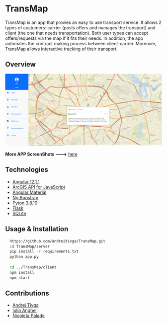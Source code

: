 # TransMap

TransMap is an app that provies an easy to use transport service. It allows 2 types of custumers: carrier (posts offers and manages the transport) and client (the one that needs transportation). Both user types can accept offers/requests via the map if it fits their needs. In addition, the app automates the contract making process between client-carrier. Moreover, TransMap allows interactive tracking of their transport.


## Overview 

![](app_overview/carrierHome.PNG)


**More APP ScreenShots --->** [here](https://github.com/andreitivga/TransMap/tree/master/app_overview)



## Technologies
- [Angular 12.1.1](https://angular.io/)
- [ArcGIS API for JavaScript](https://developers.arcgis.com/javascript/latest/api-reference/)
- [Angular Material](https://material.angular.io/)
- [Ng Boostrap](https://ng-bootstrap.github.io/#/home)
- [Pyton 3.8.10](https://www.python.org/downloads/release/python-3810/)
- [Flask](https://flask.palletsprojects.com/en/2.0.x/)
- [SQLite](https://www.sqlite.org/index.html)



## Usage & Installation

```bash
  https://github.com/andreitivga/TransMap.git
  cd TransMap/server
  pip install -r requirements.txt
  python app.py
  
  cd ../TransMap/client
  npm install
  npm start
```

## Contributions
- [Andrei Tivga](https://github.com/andreitivga)
- [Iulia Anghel](https://github.com/iuliiaioana)
- [Nicoleta Palade](https://github.com/nicoletap99)

